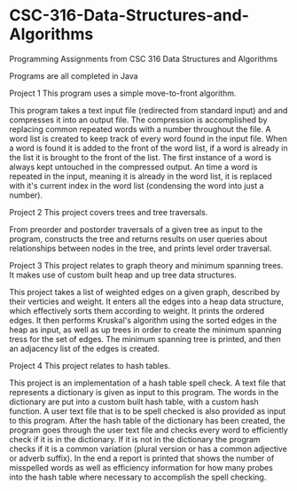 # CSC-316-Data-Structures-and-Algorithms
Programming Assignments from CSC 316 Data Structures and Algorithms

Programs are all completed in Java

Project 1
This program uses a simple move-to-front algorithm.

This program takes a text input file (redirected from standard input) and and compresses it into an output file. The compression is accomplished by replacing common repeated words with a number throughout the file. A word list is created to keep track of every word found in the input file. When a word is found it is added to the front of the word list, if a word is already in the list it is brought to the front of the list. The first instance of a word is always kept untouched in the compressed output. An time a word is repeated in the input, meaning it is already in the word list, it is replaced with it's current index in the word list (condensing the word into just
a number). 

Project 2
This project covers trees and tree traversals.

From preorder and postorder traversals of a given tree as input to the program, constructs the tree and returns results on user queries about relationships between nodes in the tree, and prints level order traversal.

Project 3
This project relates to graph theory and minimum spanning trees. It makes use of custom built heap and up tree data structures.

This project takes a list of weighted edges on a given graph, described by their verticies and weight. It enters all the edges into a heap data structure, which effectively sorts them according to weight. It prints the ordered edges. It then performs Kruskal's algorithm using the sorted edges in the heap as input, as well as up trees in order to create the minimum spanning tress for the set of edges. The minimum spanning tree is printed, and then an adjacency list of the edges is created.

Project 4
This project relates to hash tables.

This project is an implementation of a hash table spell check. A text file that represents a dictionary is given as input to this program. The words in the dictionary are put into a custom built hash table, with a custom hash function. A user text file that is to be spell checked is also provided as input to this program. After the hash table of the dictionary has been created, the program goes through the user text file and checks every word to efficiently check if it is in the dictionary. If it is not in the dictionary the program checks if it is a common variation (plural version or has a common adjective or adverb suffix). In the end a report is printed that shows the number of misspelled words as well as efficiency information for how many probes into the hash table where necessary to accomplish the spell checking.

